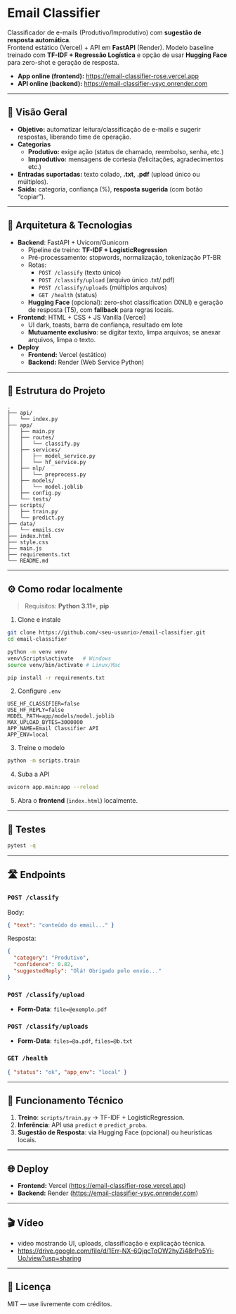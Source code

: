# Email Classifier

Classificador de e-mails (Produtivo/Improdutivo) com **sugestão de resposta automática**.  
Frontend estático (Vercel) + API em **FastAPI** (Render). Modelo baseline treinado com **TF-IDF + Regressão Logística** e opção de usar **Hugging Face** para zero-shot e geração de resposta.

- **App online (frontend):** https://email-classifier-rose.vercel.app  
- **API online (backend):** https://email-classifier-ysyc.onrender.com

---

## 👀 Visão Geral

- **Objetivo:** automatizar leitura/classificação de e-mails e sugerir respostas, liberando time de operação.
- **Categorias**
  - **Produtivo:** exige ação (status de chamado, reembolso, senha, etc.)
  - **Improdutivo:** mensagens de cortesia (felicitações, agradecimentos etc.)
- **Entradas suportadas:** texto colado, **.txt**, **.pdf** (upload único ou múltiplos).
- **Saída:** categoria, confiança (%), **resposta sugerida** (com botão “copiar”).

---

## 🧱 Arquitetura & Tecnologias

- **Backend**: FastAPI + Uvicorn/Gunicorn
  - Pipeline de treino: **TF-IDF + LogisticRegression**
  - Pré-processamento: stopwords, normalização, tokenização PT-BR
  - Rotas:
    - `POST /classify` (texto único)
    - `POST /classify/upload` (arquivo único .txt/.pdf)
    - `POST /classify/uploads` (múltiplos arquivos)
    - `GET /health` (status)
  - **Hugging Face** (opcional): zero-shot classification (XNLI) e geração de resposta (T5), com **fallback** para regras locais.
- **Frontend**: HTML + CSS + JS Vanilla (Vercel)
  - UI dark, toasts, barra de confiança, resultado em lote
  - **Mutuamente exclusivo**: se digitar texto, limpa arquivos; se anexar arquivos, limpa o texto.
- **Deploy**
  - **Frontend:** Vercel (estático)
  - **Backend:** Render (Web Service Python)

---

## 📁 Estrutura do Projeto

```
.
├── api/
│   └── index.py
├── app/
│   ├── main.py
│   ├── routes/
│   │   └── classify.py
│   ├── services/
│   │   ├── model_service.py
│   │   └── hf_service.py
│   ├── nlp/
│   │   └── preprocess.py
│   ├── models/
│   │   └── model.joblib
│   ├── config.py
│   └── tests/
├── scripts/
│   ├── train.py
│   └── predict.py
├── data/
│   └── emails.csv
├── index.html
├── style.css
├── main.js
├── requirements.txt
└── README.md
```

---

## ⚙️ Como rodar **localmente**

> Requisitos: **Python 3.11+**, **pip**

1) Clone e instale

```bash
git clone https://github.com/<seu-usuario>/email-classifier.git
cd email-classifier

python -m venv venv
venv\Scripts\activate   # Windows
source venv/bin/activate # Linux/Mac

pip install -r requirements.txt
```

2) Configure `.env`

```env
USE_HF_CLASSIFIER=false
USE_HF_REPLY=false
MODEL_PATH=app/models/model.joblib
MAX_UPLOAD_BYTES=3000000
APP_NAME=Email Classifier API
APP_ENV=local
```

3) Treine o modelo

```bash
python -m scripts.train
```

4) Suba a API

```bash
uvicorn app.main:app --reload
```

5) Abra o **frontend** (`index.html`) localmente.

---

## 🧪 Testes

```bash
pytest -q
```

---

## 🛣️ Endpoints

### `POST /classify`
Body:
```json
{ "text": "conteúdo do email..." }
```

Resposta:
```json
{
  "category": "Produtivo",
  "confidence": 0.82,
  "suggestedReply": "Olá! Obrigado pelo envio..."
}
```

### `POST /classify/upload`
- **Form-Data**: `file=@exemplo.pdf`

### `POST /classify/uploads`
- **Form-Data**: `files=@a.pdf`, `files=@b.txt`

### `GET /health`
```json
{ "status": "ok", "app_env": "local" }
```

---

## 🧠 Funcionamento Técnico

1. **Treino**: `scripts/train.py` → TF-IDF + LogisticRegression.
2. **Inferência**: API usa `predict` e `predict_proba`.
3. **Sugestão de Resposta**: via Hugging Face (opcional) ou heurísticas locais.

---

## 🌐 Deploy

- **Frontend:** Vercel (https://email-classifier-rose.vercel.app)
- **Backend:** Render (https://email-classifier-ysyc.onrender.com)

---

## 🎬 Vídeo

- video mostrando UI, uploads, classificação e explicação técnica.
- https://drive.google.com/file/d/1Err-NX-6QjqcTqOW2hyZi48rPo5Yi-Uo/view?usp=sharing

---

## 🧾 Licença
MIT — use livremente com créditos.
